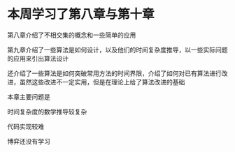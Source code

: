 # 本周学习了第八章与第十章
第八章介绍了不相交集的概念和一些简单的应用

第九章介绍了一些算法是如何设计，以及他们的时间复杂度推导，以一些实际问题的应用来引出算法设计

还介绍了一些算法是如何突破常用方法的时间界限，介绍了如何对已有算法进行改进，虽然这些改进不一定实用，但是在理论上给了算法改进的基础

本章主要问题是

时间复杂度的数学推导较复杂

代码实现较难

博弈还没有学习

